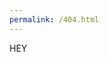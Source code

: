 ```yaml
---
permalink: /404.html
---
```

<!DOCTYPE HTML>
<html>
  <head>
    <title>HEY</title>
  </head>
  <body>
    HEY
  </body>
</html>
